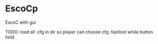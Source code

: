 # EscoCp
EscoC with gui

TODO:
load all .cfg in dir so player can choose cfg.
fastloot while button held
